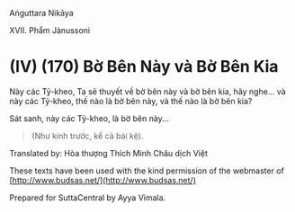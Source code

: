  

Aṅguttara Nikāya

XVII. Phẩm Jànussoni

# (IV) (170) Bờ Bên Này và Bờ Bên Kia

Này các Tỷ-kheo, Ta sẽ thuyết về bờ bên này và bờ bên kia, hãy nghe... và này các Tỷ-kheo, thế nào là bờ bên này, và thế nào là bờ bên kia?

Sát sanh, này các Tỷ-kheo, là bờ bên này...

> (Như kinh trước, kể cả bài kệ).

Translated by: Hòa thượng Thích Minh Châu dịch Việt

These texts have been used with the kind permission of the webmaster of [http://www.budsas.net/](http://www.budsas.net/)

Prepared for SuttaCentral by Ayya Vimala.